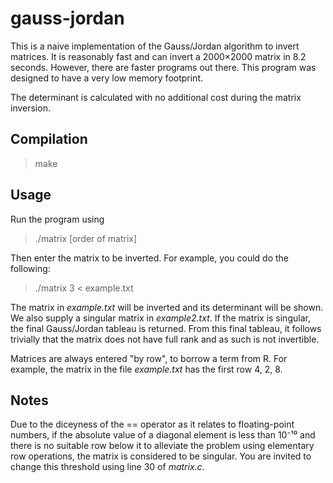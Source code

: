 gauss-jordan
============

This is a naive implementation of the Gauss/Jordan algorithm to invert matrices.
It is reasonably fast and can invert a 2000×2000 matrix in 8.2 seconds. However,
there are faster programs out there. This program was designed to have a very
low memory footprint.

The determinant is calculated with no additional cost during the matrix
inversion.

Compilation
-----------

> make

Usage
-----

Run the program using

> ./matrix [order of matrix]

Then enter the matrix to be inverted. For example, you could do the following:

> ./matrix 3 < example.txt

The matrix in *example.txt* will be inverted and its determinant will be shown.
We also supply a singular matrix in *example2.txt*. If the matrix is singular,
the final Gauss/Jordan tableau is returned. From this final tableau, it follows
trivially that the matrix does not have full rank and as such is not invertible.

Matrices are always entered "by row", to borrow a term from R. For example, the
matrix in the file *example.txt* has the first row 4, 2, 8.

Notes
-----

Due to the diceyness of the == operator as it relates to floating-point numbers,
if the absolute value of a diagonal element is less than 10⁻¹⁰ and there is no
suitable row below it to alleviate the problem using elementary row operations,
the matrix is considered to be singular. You are invited to change this
threshold using line 30 of *matrix.c*.
